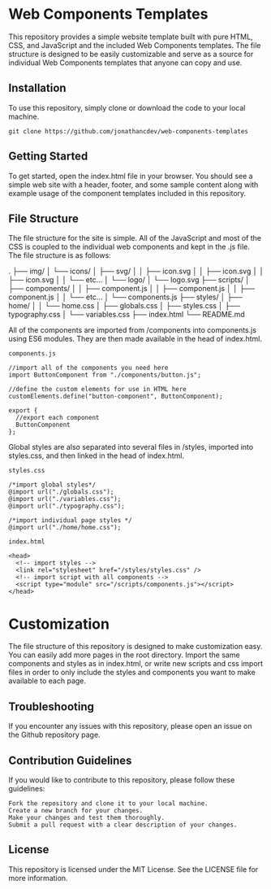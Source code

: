 # Web Components Templates

This repository provides a simple website template built with pure HTML, CSS,
and JavaScript and the included Web Components templates. The file structure is
designed to be easily customizable and serve as a source for individual Web
Components templates that anyone can copy and use.

## Installation

To use this repository, simply clone or download the code to your local machine.

```
git clone https://github.com/jonathancdev/web-components-templates
```

## Getting Started

To get started, open the index.html file in your browser. You should see a
simple web site with a header, footer, and some sample content along with
example usage of the component templates included in this repository.

## File Structure

The file structure for the site is simple. All of the JavaScript and most of the
CSS is coupled to the individual web components and kept in the .js file. The
file structure is as follows:

. ├── img/ │ └── icons/ │ ├── svg/ │ │ ├── icon.svg │ │ ├── icon.svg │ │ ├──
icon.svg │ │ └── etc... │ └── logo/ │ └── logo.svg ├── scripts/ │ ├──
components/ │ │ ├── component.js │ │ ├── component.js │ │ ├── component.js │ │
└── etc... │ └── components.js ├── styles/ │ ├── home/ │ │ └── home.css │ ├──
globals.css │ ├── styles.css │ ├── typography.css │ └── variables.css ├──
index.html └── README.md

All of the components are imported from /components into components.js using ES6
modules. They are then made available in the head of index.html.

```
components.js

//import all of the components you need here
import ButtonComponent from "./components/button.js";

//define the custom elements for use in HTML here
customElements.define("button-component", ButtonComponent);

export {
  //export each component
  ButtonComponent
};
```

Global styles are also separated into several files in /styles, imported into
styles.css, and then linked in the head of index.html.

```
styles.css

/*import global styles*/
@import url("./globals.css");
@import url("./variables.css");
@import url("./typography.css");

/*import individual page styles */
@import url("./home/home.css");

```

```
index.html

<head>
  <!-- import styles -->
  <link rel="stylesheet" href="/styles/styles.css" />
  <!-- import script with all components -->
  <script type="module" src="/scripts/components.js"></script>
</head>
```

# Customization

The file structure of this repository is designed to make customization easy.
You can easily add more pages in the root directory. Import the same components
and styles as in index.html, or write new scripts and css import files in order
to only include the styles and components you want to make available to each
page.

## Troubleshooting

If you encounter any issues with this repository, please open an issue on the
Github repository page.

## Contribution Guidelines

If you would like to contribute to this repository, please follow these
guidelines:

    Fork the repository and clone it to your local machine.
    Create a new branch for your changes.
    Make your changes and test them thoroughly.
    Submit a pull request with a clear description of your changes.

## License

This repository is licensed under the MIT License. See the LICENSE file for more
information.
